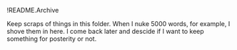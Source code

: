 !README.Archive

Keep scraps of things in this folder. When I nuke 5000 words, for example, I shove them in here. I come back later and descide if I want to keep something for posterity or not.